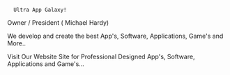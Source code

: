       Ultra App Galaxy! 
Owner / President  ( Michael Hardy) 

We develop and create the best App's, Software,
Applications, Game's and More..  

Visit Our Website Site for Professional 
Designed App's, Software, Applications and 
Game's... 
